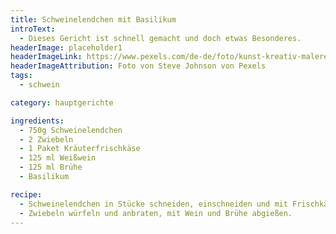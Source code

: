 ```yaml
---
title: Schweinelendchen mit Basilikum
introText:
  - Dieses Gericht ist schnell gemacht und doch etwas Besonderes.
headerImage: placeholder1
headerImageLink: https://www.pexels.com/de-de/foto/kunst-kreativ-malerei-abstrakt-1959387/
headerImageAttribution: Foto von Steve Johnson von Pexels
tags:
  - schwein

category: hauptgerichte

ingredients:
  - 750g Schweinelendchen
  - 2 Zwiebeln
  - 1 Paket Kräuterfrischkäse
  - 125 ml Weißwein
  - 125 ml Brühe
  - Basilikum

recipe:
  - Schweinelendchen in Stücke schneiden, einschneiden und mit Frischkäse und Basilikum füllen, dann anbraten.
  - Zwiebeln würfeln und anbraten, mit Wein und Brühe abgießen.
---
```

